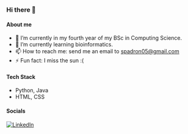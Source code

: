 ### Hi there 👋

#### About me

- 🔭 I’m currently in my fourth year of my BSc in Computing Science.
- 🌱 I’m currently learning bioinformatics.
- 📫 How to reach me: send me an email to spadron05@gmail.com
- ⚡ Fun fact: I miss the sun :(

#### Tech Stack
* Python, Java
* HTML, CSS

#### Socials
<a rel="nofollow noopener noreferrer" target="_blank" href="https://www.linkedin.com/in/samuelpadronalcala/">
  <img src="https://img.shields.io/badge/LinkedIn-0077B5?style=for-the-badge&logo=linkedin&logoColor=white" alt="LinkedIn"></a>

  
